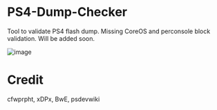 # PS4-Dump-Checker

Tool to validate PS4 flash dump. Missing CoreOS and perconsole block validation. Will be added soon.

![image](https://user-images.githubusercontent.com/36906814/62454441-e8d15d80-b7a6-11e9-8a0c-2e493fae9596.png)

# Credit

cfwprpht, xDPx, BwE, psdevwiki


